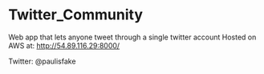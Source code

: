 # Twitter_Community
Web app that lets anyone tweet through a single twitter account
Hosted on AWS at: http://54.89.116.29:8000/

Twitter: @paulisfake
